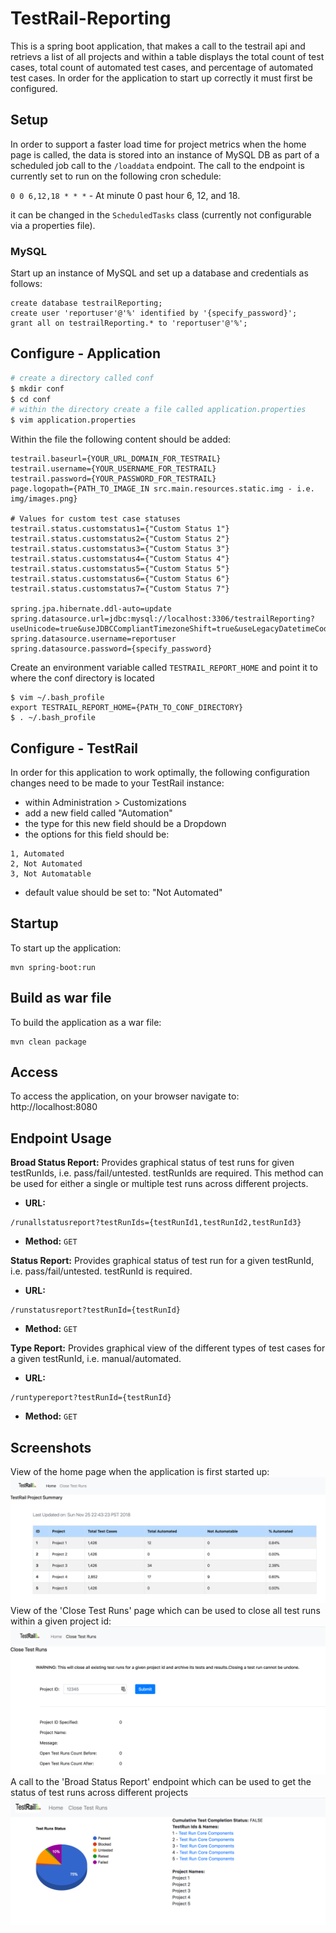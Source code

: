 # TestRail-Reporting
This is a spring boot application, that makes a call to the testrail api and retrievs a list of all projects and within a table displays the total count of test cases, total count of automated test cases, and percentage of automated test cases. In order for the application to start up correctly it must first be configured.

## Setup
In order to support a faster load time for project metrics when the home page is called, the data is stored into an instance of MySQL DB as part of a scheduled job call to the `/loaddata` endpoint. The call to the endpoint is currently set to run on the following cron schedule:

`0 0 6,12,18 * * *` - At minute 0 past hour 6, 12, and 18.

it can be changed in the `ScheduledTasks` class (currently not configurable via a properties file).

### MySQL
Start up an instance of MySQL and set up a database and credentials as follows:

```
create database testrailReporting;
create user 'reportuser'@'%' identified by '{specify_password}';
grant all on testrailReporting.* to 'reportuser'@'%';
```

## Configure - Application

```bash
# create a directory called conf
$ mkdir conf
$ cd conf
# within the directory create a file called application.properties
$ vim application.properties
```

Within the file the following content should be added:

```
testrail.baseurl={YOUR_URL_DOMAIN_FOR_TESTRAIL}
testrail.username={YOUR_USERNAME_FOR_TESTRAIL}
testrail.password={YOUR_PASSWORD_FOR_TESTRAIL}
page.logopath={PATH_TO_IMAGE_IN src.main.resources.static.img - i.e. img/images.png}

# Values for custom test case statuses
testrail.status.customstatus1={"Custom Status 1"}
testrail.status.customstatus2={"Custom Status 2"}
testrail.status.customstatus3={"Custom Status 3"}
testrail.status.customstatus4={"Custom Status 4"}
testrail.status.customstatus5={"Custom Status 5"}
testrail.status.customstatus6={"Custom Status 6"}
testrail.status.customstatus7={"Custom Status 7"}

spring.jpa.hibernate.ddl-auto=update
spring.datasource.url=jdbc:mysql://localhost:3306/testrailReporting?useUnicode=true&useJDBCCompliantTimezoneShift=true&useLegacyDatetimeCode=false&serverTimezone=PST
spring.datasource.username=reportuser
spring.datasource.password={specify_password}

```

Create an environment variable called `TESTRAIL_REPORT_HOME` and point it to where the conf directory is located

```
$ vim ~/.bash_profile
export TESTRAIL_REPORT_HOME={PATH_TO_CONF_DIRECTORY}
$ . ~/.bash_profile
```

## Configure - TestRail
In order for this application to work optimally, the following configuration changes need to be made to your TestRail instance:

* within Administration > Customizations 
* add a new field called "Automation"
* the type for this new field should be a Dropdown
* the options for this field should be:

```
1, Automated
2, Not Automated
3, Not Automatable
```

* default value should be set to: "Not Automated"

## Startup
To start up the application:
```
mvn spring-boot:run
```
## Build as war file
To build the application as a war file:
```
mvn clean package
```

## Access
To access the application, on your browser navigate to: http://localhost:8080

## Endpoint Usage
**Broad Status Report:** Provides graphical status of test runs for given testRunIds, i.e. pass/fail/untested. testRunIds are required. This method can be used for either a single or multiple test runs across different projects.

* **URL:**
```
/runallstatusreport?testRunIds={testRunId1,testRunId2,testRunId3}
```

* **Method:**
`GET`

**Status Report:** Provides graphical status of test run for a given testRunId, i.e. pass/fail/untested. testRunId is required.

* **URL:**
```
/runstatusreport?testRunId={testRunId}
```

* **Method:**
`GET`

**Type Report:** Provides graphical view of the different types of test cases for a given testRunId, i.e. manual/automated.


* **URL:**
```
/runtypereport?testRunId={testRunId}
```

* **Method:**
`GET`

## Screenshots
View of the home page when the application is first started up:
![Home Page](screenshots/MainPage.png?raw=true "Home Page")
View of the 'Close Test Runs' page which can be used to close all test runs within a given project id:
![Close All Test Runs](screenshots/CloseTestRuns.png?raw=true "Close All Test Runs")
A call to the 'Broad Status Report' endpoint which can be used to get the status of test runs across different projects
![Broad Status Report](screenshots/RunAllStatusReport.png?raw=true "Broad Status Report")




